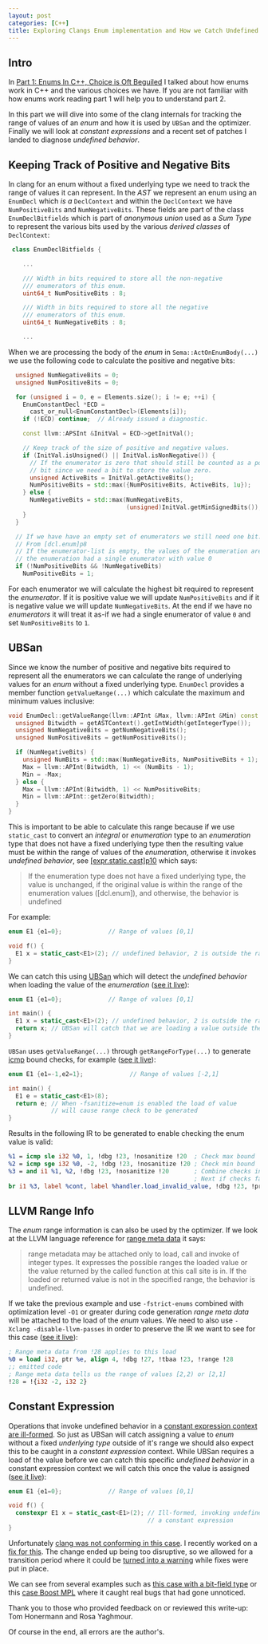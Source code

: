 ```yaml
---
layout: post
categories: [C++]
title: Exploring Clangs Enum implementation and How we Catch Undefined Behavior 
---
```


## Intro

In [Part 1: Enums In C++, Choice is Oft Beguiled](https://shafik.github.io/c++/2022/11/12/enums-in-cpp-choice-oft-beguilded-part-1.html) I talked about how enums work in C++ and the various choices we have. If you are not familiar with how enums work reading part 1 will help you to understand part 2.

In this part we will dive into some of the clang internals for tracking the range of values of an *enum* and how it is used by `UBSan` and the optimizer. Finally we will look at *constant expressions* and a recent set of patches I landed to diagnose *undefined behavior*.

## Keeping Track of Positive and Negative Bits

In clang for an enum without a fixed underlying type we need to track the range of values it can represent. In the *AST* we represent an enum using an `EnumDecl` which *is a* `DeclContext` and within the `DeclContext` we have `NumPositiveBits` and `NumNegativeBits`. These fields are part of the class `EnumDeclBitfields` which is part of *anonymous union* used as a *Sum Type* to represent the various bits used by the various *derived classes* of `DeclContext`:

```cpp
 class EnumDeclBitfields {

    ...

    /// Width in bits required to store all the non-negative
    /// enumerators of this enum.
    uint64_t NumPositiveBits : 8;

    /// Width in bits required to store all the negative
    /// enumerators of this enum.
    uint64_t NumNegativeBits : 8;

    ...
```

When we are processing the body of the *enum* in `Sema::ActOnEnumBody(...)` we use the following code to calculate the positive and negative bits:

```cpp
  unsigned NumNegativeBits = 0;
  unsigned NumPositiveBits = 0;

  for (unsigned i = 0, e = Elements.size(); i != e; ++i) {
    EnumConstantDecl *ECD =
      cast_or_null<EnumConstantDecl>(Elements[i]);
    if (!ECD) continue;  // Already issued a diagnostic.

    const llvm::APSInt &InitVal = ECD->getInitVal();

    // Keep track of the size of positive and negative values.
    if (InitVal.isUnsigned() || InitVal.isNonNegative()) {
      // If the enumerator is zero that should still be counted as a positive
      // bit since we need a bit to store the value zero.
      unsigned ActiveBits = InitVal.getActiveBits();
      NumPositiveBits = std::max({NumPositiveBits, ActiveBits, 1u});
    } else {
      NumNegativeBits = std::max(NumNegativeBits,
                                 (unsigned)InitVal.getMinSignedBits());
    }
  }

  // If we have have an empty set of enumerators we still need one bit.
  // From [dcl.enum]p8
  // If the enumerator-list is empty, the values of the enumeration are as if
  // the enumeration had a single enumerator with value 0
  if (!NumPositiveBits && !NumNegativeBits)
    NumPositiveBits = 1;
```

For each enumerator we will calculate the highest bit required to represent the *enumerator*. If it is positive value we will update `NumPositiveBits` and if it is negative value we will update `NumNegativeBits`. At the end if we have no *enumerators* it will treat it as-if we had a single enumerator of value `0` and set `NumPositiveBits` to `1`.


## UBSan

Since we know the number of positive and negative bits required to represent all the enumerators we can calculate the
range of underlying values for an *enum* without a fixed underlying type. `EnumDecl` provides a member function `getValueRange(...)` which calculate the maximum and minimum values inclusive:

```cpp
void EnumDecl::getValueRange(llvm::APInt &Max, llvm::APInt &Min) const {
  unsigned Bitwidth = getASTContext().getIntWidth(getIntegerType());
  unsigned NumNegativeBits = getNumNegativeBits();
  unsigned NumPositiveBits = getNumPositiveBits();

  if (NumNegativeBits) {
    unsigned NumBits = std::max(NumNegativeBits, NumPositiveBits + 1);
    Max = llvm::APInt(Bitwidth, 1) << (NumBits - 1);
    Min = -Max;
  } else {
    Max = llvm::APInt(Bitwidth, 1) << NumPositiveBits;
    Min = llvm::APInt::getZero(Bitwidth);
  }
}
```

This is important to be able to calculate this range because if we use `static_cast` to convert an *integral* or *enumeration* type to an *enumeration* type that does not have a fixed underlying type then the resulting value must be within the range of values of the *enumeration*, otherwise it invokes *undefined behavior*, see [\[expr.static.cast\]p10](https://eel.is/c++draft/expr.static.cast#10) which says:

> If the enumeration type does not have a fixed underlying type, the value is unchanged, if the original value is within the range of the enumeration values ([dcl.enum]), and otherwise, the behavior is undefined

For example:

```cpp
enum E1 {e1=0};             // Range of values [0,1]

void f() {
  E1 x = static_cast<E1>(2); // undefined behavior, 2 is outside the range of values
}
```

We can catch this using [UBSan](https://clang.llvm.org/docs/UndefinedBehaviorSanitizer.html) which will detect the *undefined behavior* when loading the value of the *enumeration* ([see it live](https://godbolt.org/z/qhs9W6GYq)):

```cpp
enum E1 {e1=0};             // Range of values [0,1]

int main() {
  E1 x = static_cast<E1>(2); // undefined behavior, 2 is outside the range of values
  return x; // UBSan will catch that we are loading a value outside the range
}
```

`UBSan` uses `getValueRange(...)` through `getRangeForType(...)` to generate [icmp](https://llvm.org/docs/LangRef.html#icmp-instruction) bound checks, for example ([see it live](https://godbolt.org/z/9hTM4jGrT)):

```cpp
enum E1 {e1=-1,e2=1};             // Range of values [-2,1]

int main() {
  E1 e = static_cast<E1>(8);
  return e; // When -fsanitize=enum is enabled the load of value
            // will cause range check to be generated
}
```

Results in the following IR to be generated to enable checking the enum value is valid:

```llvm
%1 = icmp sle i32 %0, 1, !dbg !23, !nosanitize !20  ; Check max bound
%2 = icmp sge i32 %0, -2, !dbg !23, !nosanitize !20 ; Check min bound
%3 = and i1 %1, %2, !dbg !23, !nosanitize !20       ; Combine checks into a single boolean value
                                                    ; Next if checks fails branch to invalid value handler
br i1 %3, label %cont, label %handler.load_invalid_value, !dbg !23, !prof !24, !nosanitize !20
```

## LLVM Range Info

The *enum* range information is can also be used by the optimizer. If we look at the LLVM language reference for [range meta data](https://llvm.org/docs/LangRef.html#range-metadata) it says:

> range metadata may be attached only to load, call and invoke of integer types. It expresses the possible ranges the loaded value or the value returned by the called function at this call site is in. If the loaded or returned value is not in the specified range, the behavior is undefined.

If we take the previous example and use `-fstrict-enums` combined with optimization level `-O1` or greater during code generation *range meta data* will be attached to the load of the *enum* values. We need to also use `-Xclang -disable-llvm-passes` in order to preserve the IR we want to see for this case ([see it live](https://godbolt.org/z/Gdvah4TGK)):

```llvm
; Range meta data from !28 applies to this load
%0 = load i32, ptr %e, align 4, !dbg !27, !tbaa !23, !range !28
;; emitted code
; Range meta data tells us the range of values [2,2) or [2,1]
!28 = !{i32 -2, i32 2}
```

## Constant Expression

Operations that invoke undefined behavior in a [constant expression context are ill-formed](https://shafik.github.io/c++/undefined%20behavior/2019/05/11/explporing_undefined_behavior_using_constexpr.html). So just as UBSan will catch assigning a value to *enum* without a fixed *underlying type* outside of it's range we should also expect this to be caught in a *constant expression* context. While UBSan requires a load of the value before we can catch this specific *undefined behavior* in a constant expression context we will catch this once the value is assigned ([see it live](https://godbolt.org/z/crYzrPKjK)):

```cpp
enum E1 {e1=0};             // Range of values [0,1]

void f() {
  constexpr E1 x = static_cast<E1>(2); // Ill-formed, invoking undefined behavior is not allowed in
                                       // a constant expression
}
```

Unfortunately [clang was not conforming in this case](https://github.com/llvm/llvm-project/issues/50055). I recently worked on a [fix for this](https://reviews.llvm.org/D130058). The change ended up being too disruptive, so we allowed for a transition period where it could be [turned into a warning](https://reviews.llvm.org/D131307) while fixes were put in place.

We can see from several examples such as [this case with a bit-field type](https://bugs.chromium.org/p/chromium/issues/detail?id=1348574#c7) or this [case Boost MPL](https://github.com/boostorg/mpl/issues/69) where it caught real bugs that had gone unnoticed.

Thank you to those who provided feedback on or reviewed this write-up: Tom Honermann and Rosa Yaghmour.

Of course in the end, all errors are the author's.
